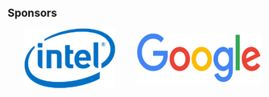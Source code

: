 ## Sponsors

<div style="width:49%; float: left">
<img src="/assets/images/intel-logo.svg" style="height: 120px; display: block; margin: 0 auto;" alt="intel-logo">
</div>
<div style="width:49%; float: right">
<img src="/assets/images/google-logo.svg" style="height: 100px; display: block; margin: 10px auto;" alt="intel-logo" alt="google-logo">
</div>